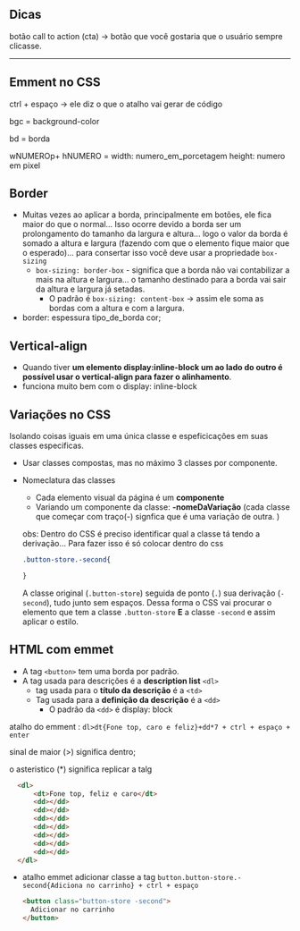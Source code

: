 ## Dicas
botão call to action (cta) -> botão que você gostaria que o usuário sempre clicasse.

---

## Emment no CSS

ctrl + espaço -> ele diz o que o atalho vai gerar de código

bgc = background-color

bd = borda

wNUMEROp+ hNUMERO =  width: numero_em_porcetagem  height: numero em pixel


## Border 

- Muitas vezes ao aplicar a borda, principalmente em botões, ele fica maior do que o normal... Isso ocorre devido a borda ser um prolongamento do tamanho da largura e altura... logo o valor da borda é somado a altura e largura (fazendo com que o elemento fique maior que o esperado)... para consertar isso você deve usar a propriedade `box-sizing`
  - `box-sizing: border-box` - significa que a borda não vai contabilizar a mais na altura e largura... o tamanho destinado para a borda vai sair da altura e largura já setadas. 
    - O padrão é `box-sizing: content-box` -> assim ele soma as bordas com a altura e com a largura. 
- border: espessura tipo_de_borda cor; 

## Vertical-align

- Quando tiver **um elemento display:inline-block um ao lado do outro é possível usar o vertical-align para fazer o alinhamento**.
- funciona muito bem com o display: inline-block 


## Variações no CSS

Isolando coisas iguais em uma única classe e espeficicações em suas classes especificas.

- Usar classes compostas, mas no máximo 3 classes por componente.
- Nomeclatura das classes
  - Cada elemento visual da página é um **componente**
  - Variando um componente da classe: **-nomeDaVariação** (cada classe que começar com traço(-) signfica que é uma variação de outra. )
  
  obs: Dentro do CSS é preciso  identificar qual a classe tá tendo a derivação... Para fazer isso é só colocar dentro do css
  ```css
  .button-store.-second{

  }
  ```
  A classe original (`.button-store`) seguida de ponto (`.`) sua derivação (`-second`), tudo junto sem espaços. Dessa forma o CSS vai procurar o elemento que tem a classe `.button-store` **E** a classe `-second` e assim aplicar o estilo. 

## HTML com emmet 

- A tag `<button>` tem uma borda por padrão.
- A tag usada para descrições é a **description list** `<dl>`
  - tag usada para o **título da descrição** é a `<td>`
  - Tag usada para a **definição da descrição** é a `<dd>`
    - O padrão da `<dd>` é display: block
  


atalho do emment : `dl>dt{Fone top, caro e feliz}+dd*7 + ctrl + espaço + enter`

sinal de maior (>) significa dentro;

o asteristico (*) significa replicar a talg
```html
  <dl>
      <dt>Fone top, feliz e caro</dt>
      <dd></dd>
      <dd></dd>
      <dd></dd>
      <dd></dd>
      <dd></dd>
      <dd></dd>
      <dd></dd>
  </dl>

```

- atalho emmet adicionar classe a tag `button.button-store.-second{Adiciona no carrinho} + ctrl + espaço`
  ```html
  <button class="button-store -second">
    Adicionar no carrinho
  </button>
  ```